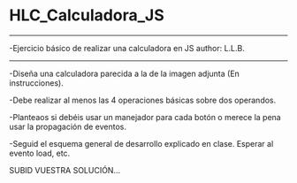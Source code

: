 # HLC_Calculadora_JS
_____________________
-Ejercicio básico de realizar una calculadora en JS
author: L.L.B.
_____________________
-Diseña una calculadora parecida a la de la imagen adjunta (En instrucciones).

-Debe realizar al menos las 4 operaciones básicas sobre dos operandos. 

-Planteaos si debéis usar un manejador para cada botón o merece la pena usar la propagación de eventos. 

-Seguid el esquema general de desarrollo explicado en clase. Esperar al evento load, etc. 

SUBID VUESTRA SOLUCIÓN…
